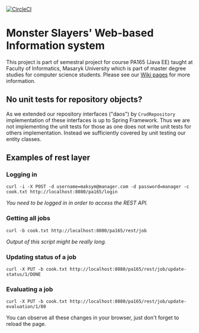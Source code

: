 [![CircleCI](https://circleci.com/gh/monster-slayers/web-is.svg?style=svg)](https://circleci.com/gh/monster-slayers/web-is)
# Monster Slayers' Web-based Information system
This project is part of semestral project for course PA165 (Java EE) taught at Faculty of Informatics, Masaryk University which is part of master degree studies for computer science students. Please see our [Wiki pages](https://github.com/monster-slayers/web-is/wiki) for more information.
## No unit tests for repository objects?
As we extended our repository interfaces ("daos") by `CrudRepository` implementation of these interfaces is up to Spring Framework. Thus we are not implementing the unit tests for those as one does not write unit tests for others implementation. Instead we sufficiently covered by unit testing our entity classes.
## Examples of rest layer
### Logging in
```
curl -i -X POST -d username=maksym@manager.com -d password=manager -c cook.txt http://localhost:8080/pa165/login
```
*You need to be logged in in order to access the REST API.*

### Getting all jobs
```
curl -b cook.txt http://localhost:8080/pa165/rest/job
```
*Output of this script might be really long.*

### Updating status of a job
```
curl -X PUT -b cook.txt http://localhost:8080/pa165/rest/job/update-status/1/DONE
```
### Evaluating a job
```
curl -X PUT -b cook.txt http://localhost:8080/pa165/rest/job/update-evaluation/1/80
```

You can observe all these changes in your browser, just don't forget to reload the page.
